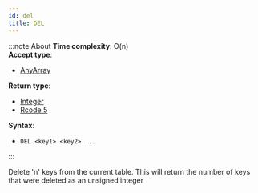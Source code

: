 ```yaml
---
id: del
title: DEL
---
```



:::note About
**Time complexity**: O(n)  
**Accept type**:

- [AnyArray](../protocol/data-types.md#any-array)

**Return type**:

- [Integer](../protocol/skyhash.md#unsigned-integers-)
- [Rcode 5](../protocol/response-codes.md)

**Syntax**:

- `DEL <key1> <key2> ...`

:::

Delete 'n' keys from the current table. This will return the number of keys that were deleted
as an unsigned integer

